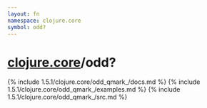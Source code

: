 ```yaml
---
layout: fn
namespace: clojure.core
symbol: odd?
---
```


# [clojure.core](../)/odd?

{% include 1.5.1/clojure.core/odd_qmark_/docs.md %}
{% include 1.5.1/clojure.core/odd_qmark_/examples.md %}
{% include 1.5.1/clojure.core/odd_qmark_/src.md %}

